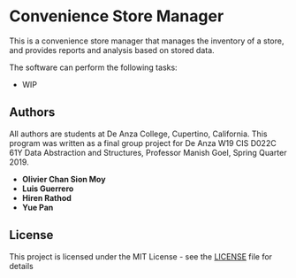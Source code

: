 # Convenience Store Manager 

This is a convenience store manager that manages the inventory of a store, and provides reports and analysis based on stored data.

The software can perform the following tasks:

* WIP

## Authors

All authors are students at De Anza College, Cupertino, California.
This program was written as a final group project for De Anza W19 CIS D022C 61Y Data Abstraction and Structures, Professor Manish Goel, Spring Quarter 2019.

* **Olivier Chan Sion Moy**
* **Luis Guerrero**
* **Hiren Rathod**
* **Yue Pan**

## License

This project is licensed under the MIT License - see the [LICENSE](LICENSE) file for details
